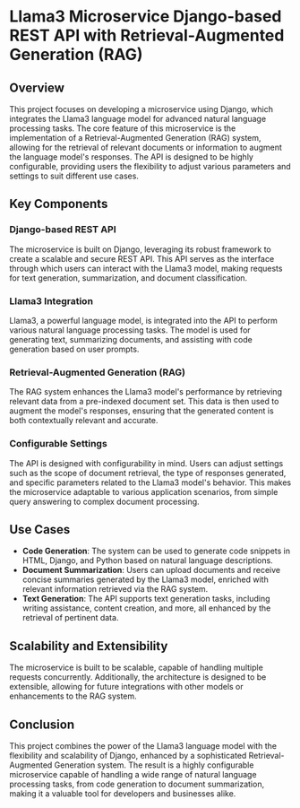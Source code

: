 # Llama3 Microservice Django-based REST API with Retrieval-Augmented Generation (RAG)

## Overview
This project focuses on developing a microservice using Django, which integrates the Llama3 language model for advanced natural language processing tasks. The core feature of this microservice is the implementation of a Retrieval-Augmented Generation (RAG) system, allowing for the retrieval of relevant documents or information to augment the language model's responses. The API is designed to be highly configurable, providing users the flexibility to adjust various parameters and settings to suit different use cases.

## Key Components

### Django-based REST API
The microservice is built on Django, leveraging its robust framework to create a scalable and secure REST API. This API serves as the interface through which users can interact with the Llama3 model, making requests for text generation, summarization, and document classification.

### Llama3 Integration
Llama3, a powerful language model, is integrated into the API to perform various natural language processing tasks. The model is used for generating text, summarizing documents, and assisting with code generation based on user prompts.

### Retrieval-Augmented Generation (RAG)
The RAG system enhances the Llama3 model's performance by retrieving relevant data from a pre-indexed document set. This data is then used to augment the model's responses, ensuring that the generated content is both contextually relevant and accurate.

### Configurable Settings
The API is designed with configurability in mind. Users can adjust settings such as the scope of document retrieval, the type of responses generated, and specific parameters related to the Llama3 model's behavior. This makes the microservice adaptable to various application scenarios, from simple query answering to complex document processing.

## Use Cases

- **Code Generation**: The system can be used to generate code snippets in HTML, Django, and Python based on natural language descriptions.
- **Document Summarization**: Users can upload documents and receive concise summaries generated by the Llama3 model, enriched with relevant information retrieved via the RAG system.
- **Text Generation**: The API supports text generation tasks, including writing assistance, content creation, and more, all enhanced by the retrieval of pertinent data.

## Scalability and Extensibility
The microservice is built to be scalable, capable of handling multiple requests concurrently. Additionally, the architecture is designed to be extensible, allowing for future integrations with other models or enhancements to the RAG system.

## Conclusion
This project combines the power of the Llama3 language model with the flexibility and scalability of Django, enhanced by a sophisticated Retrieval-Augmented Generation system. The result is a highly configurable microservice capable of handling a wide range of natural language processing tasks, from code generation to document summarization, making it a valuable tool for developers and businesses alike.
